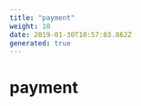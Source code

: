 ```yaml
---
title: "payment"
weight: 10
date: 2019-01-30T10:57:03.862Z
generated: true
---
```

<!-- This file was generated from the Vendure TypeScript source. Do not modify. Instead, re-run "generate-docs" -->


# payment